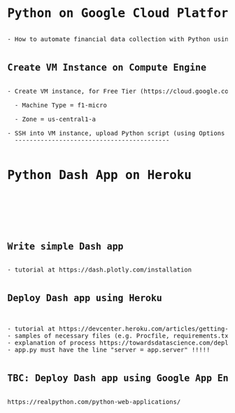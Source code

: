 <pre>
<h1>Python on Google Cloud Platform (Compute Engine, Cloud Storage, BigQuery), Google Data Studio</h1>
- How to automate financial data collection with Python using APIs and Google Cloud https://towardsdatascience.com/how-to-automate-financial-data-collection-with-python-using-tiingo-api-and-google-cloud-platform-b11d8c9afaa1

<h2>Create VM Instance on Compute Engine</h2>
- Create VM instance, for Free Tier (https://cloud.google.com/free/docs/gcp-free-tier/#compute) use:<br/>
  - Machine Type = f1-micro<br/>
  - Zone = us-central1-a<br/>
- SSH into VM instance, upload Python script (using Options button at top-right-hand corner), run "sudo apt-get install python3-pip" to install Python dependencies (see 4th answer https://stackoverflow.com/questions/45188725/how-do-i-install-pip-modules-on-google-compute-engine)
  ------------------------------------------

<h1>Python Dash App on Heroku<h1>
  <h2>Write simple Dash app</h2>
- tutorial at https://dash.plotly.com/installation

<h2>Deploy Dash app using Heroku</h2>

- tutorial at https://devcenter.heroku.com/articles/getting-started-with-python  
- samples of necessary files (e.g. Procfile, requirements.txt, runtime.txt) https://github.com/austinlasseter/flying-dog-beers (tutorial at https://austinlasseter.medium.com/deploy-a-plotly-dash-app-on-heroku-4d2c3224230)  
- explanation of process https://towardsdatascience.com/deploying-your-dash-app-to-heroku-the-magical-guide-39bd6a0c586c
- app.py must have the line "server = app.server" !!!!!

<h2>TBC: Deploy Dash app using Google App Engine</h2>
https://realpython.com/python-web-applications/
</pre>
